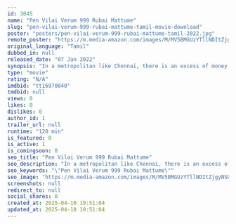 ```yaml
---
id: 3045
name: "Pen Vilai Verum 999 Rubai Mattume"
slug: "pen-vilai-verum-999-rubai-mattume-tamil-movie-download"
poster: "posters/pen-vilai-verum-999-rubai-mattume-tamil-2022.jpg"
remote_poster: "https://m.media-amazon.com/images/M/MV5BMGUzYTllNDItZjgyNS00Njg2LWI1ZmQtNzIyNzg2M2EwNWMyXkEyXkFqcGdeQXVyNjU2MDAwMTU@._V1_SX300.jpg"
original_language: "Tamil"
dubbed_in: null
released_date: "07 Jan 2022"
synopsis: "In a metropolitan like Chennai, there is an excess of money, greed, love and lust. Dead bodies of teenage girls are being found repeatedly in the city. The quest begins when the medical reports clearly state that all of them have ..."
type: "movie"
rating: "N/A"
imdbid: "tt16970840"
tmdbid: null
views: 0
likes: 0
dislikes: 0
author_id: 1
trailer_url: null
runtime: "120 min"
is_featured: 0
is_active: 1
is_comingsoon: 0
seo_title: "Pen Vilai Verum 999 Rubai Mattume"
seo_description: "In a metropolitan like Chennai, there is an excess of money, greed, love and lust. Dead bodies of teenage girls are being found repeatedly in the city. The quest begins when the medical reports clearly state that all of them have ..."
seo_keywords: "\"Pen Vilai Verum 999 Rubai Mattume\""
seo_image: "https://m.media-amazon.com/images/M/MV5BMGUzYTllNDItZjgyNS00Njg2LWI1ZmQtNzIyNzg2M2EwNWMyXkEyXkFqcGdeQXVyNjU2MDAwMTU@._V1_SX300.jpg"
screenshots: null
redirect_to: null
social_shares: 0
created_at: 2025-04-10 19:51:04
updated_at: 2025-04-10 19:51:04
---
```


